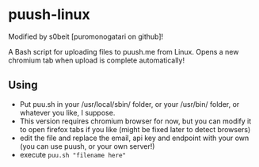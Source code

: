 puush-linux
===========

Modified by s0beit [puromonogatari on github]!

A Bash script for uploading files to puush.me from Linux. Opens a new chromium tab when upload is complete automatically!


Using
-----

* Put puu.sh in your /usr/local/sbin/ folder, or your /usr/bin/ folder, or whatever you like, I suppose.
* This version requires chromium browser for now, but you can modify it to open firefox tabs if you like (might be fixed later to detect browsers)
* edit the file and replace the email, api key and endpoint with your own (you can use puush, or your own server!)
* execute `puu.sh "filename here"`
